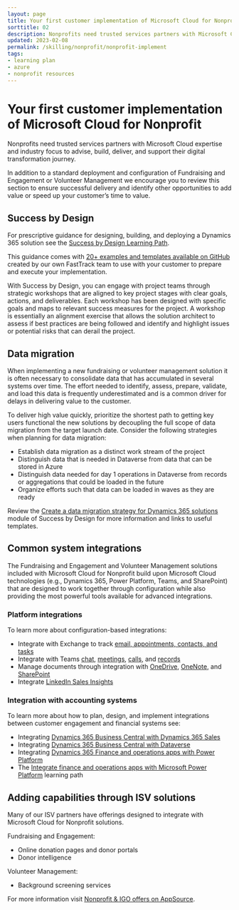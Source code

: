 ```yaml
---
layout: page
title: Your first customer implementation of Microsoft Cloud for Nonprofit
sorttitle: 02
description: Nonprofits need trusted services partners with Microsoft Cloud expertise and industry focus to advise, build, deliver, and support their digital transformation journey.
updated: 2023-02-08
permalink: /skilling/nonprofit/nonprofit-implement
tags:
- learning plan
- azure
- nonprofit resources
---
```


# Your first customer implementation of Microsoft Cloud for Nonprofit

Nonprofits need trusted services partners with Microsoft Cloud expertise and industry focus to advise, build, deliver, and support their digital transformation journey.

In addition to a standard deployment and configuration of Fundraising and Engagement or Volunteer Management we encourage you to review this section to ensure successful delivery and identify other opportunities to add value or speed up your customer’s time to value.

## Success by Design
For prescriptive guidance for designing, building, and deploying a Dynamics 365 solution see the [Success by Design Learning Path](https://learn.microsoft.com/en-us/training/paths/use-success-design).

This guidance comes with [20+ examples and templates available on GitHub](https://github.com/MicrosoftDocs/mslearn-developer-tools-power-platform/tree/master/fasttrack/) created by our own FastTrack team to use with your customer to prepare and execute your implementation.

With Success by Design, you can engage with project teams through strategic workshops that are aligned to key project stages with clear goals, actions, and deliverables. Each workshop has been designed with specific goals and maps to relevant success measures for the project. A workshop is essentially an alignment exercise that allows the solution architect to assess if best practices are being followed and identify and highlight issues or potential risks that can derail the project.

## Data migration
When implementing a new fundraising or volunteer management solution it is often necessary to consolidate data that has accumulated in several systems over time. The effort needed to identify, assess, prepare, validate, and load this data is frequently underestimated and is a common driver for delays in delivering value to the customer.

To deliver high value quickly, prioritize the shortest path to getting key users functional the new solutions by decoupling the full scope of data migration from the target launch date. Consider the following strategies when planning for data migration:
 - Establish data migration as a distinct work stream of the project
 - Distinguish data that is needed in Dataverse from data that can be stored in Azure
 - Distinguish data needed for day 1 operations in Dataverse from records or aggregations that could be loaded in the future
 - Organize efforts such that data can be loaded in waves as they are ready

Review the [Create a data migration strategy for Dynamics 365 solutions](https://learn.microsoft.com/en-us/training/modules/data-migration) module of Success by Design for more information and links to useful templates.

## Common system integrations
The Fundraising and Engagement and Volunteer Management solutions included with Microsoft Cloud for Nonprofit build upon Microsoft Cloud technologies (e.g., Dynamics 365, Power Platform, Teams, and SharePoint) that are designed to work together through configuration while also providing the most powerful tools available for advanced integrations.

### Platform integrations
To learn more about configuration-based integrations:
 - Integrate with Exchange to track [email, appointments, contacts, and tasks]()
 - Integrate with Teams [chat](https://learn.microsoft.com/en-us/dynamics365/sales/teams-integration/enable-teams-chat), [meetings](https://learn.microsoft.com/en-us/dynamics365/sales/teams-integration/enable-teams-meeting-integration), [calls](https://learn.microsoft.com/en-us/dynamics365/sales/configure-microsoft-teams-dialer), and [records](https://learn.microsoft.com/en-us/dynamics365/sales/teams-integration/enable-record-linking)
 - Manage documents through integration with [OneDrive](https://learn.microsoft.com/en-us/power-platform/admin/enable-onedrive-for-business?context=%2Fdynamics365%2Fcontext%2Fsales-context), [OneNote](https://learn.microsoft.com/en-us/power-platform/admin/set-up-onenote-integration-in-dynamics-365?context=%2Fdynamics365%2Fcontext%2Fsales-context), and [SharePoint](https://learn.microsoft.com/en-us/dynamics365/sales/connect-with-sharepoint?tabs=SE)
 - Integrate [LinkedIn Sales Insights](https://learn.microsoft.com/en-us/dynamics365/sales/install-lsi-solution)

### Integration with accounting systems
To learn more about how to plan, design, and implement integrations between customer engagement and financial systems see:
 - Integrating [Dynamics 365 Business Central with Dynamics 365 Sales](https://learn.microsoft.com/en-us/dynamics365/business-central/admin-prepare-dynamics-365-for-sales-for-integration)
 - Integrating [Dynamics 365 Business Central with Dataverse](https://learn.microsoft.com/en-us/dynamics365/business-central/admin-common-data-service)
 - Integrating [Dynamics 365 Finance and operations apps with Power Platform](https://learn.microsoft.com/en-us/dynamics365/fin-ops-core/dev-itpro/power-platform/overview)
 - The [Integrate finance and operations apps with Microsoft Power Platform](https://learn.microsoft.com/en-us/training/paths/integrate-finance-operations-apps-power-platform/) learning path

## Adding capabilities through ISV solutions
Many of our ISV partners have offerings designed to integrate with Microsoft Cloud for Nonprofit solutions.

Fundraising and Engagement:
 - Online donation pages and donor portals
 - Donor intelligence
 
Volunteer Management:
 - Background screening services
 
For more information visit [Nonprofit & IGO offers on AppSource](https://appsource.microsoft.com/en-US/marketplace/apps?exp=ubp8&page=1&industry=nonprofit).